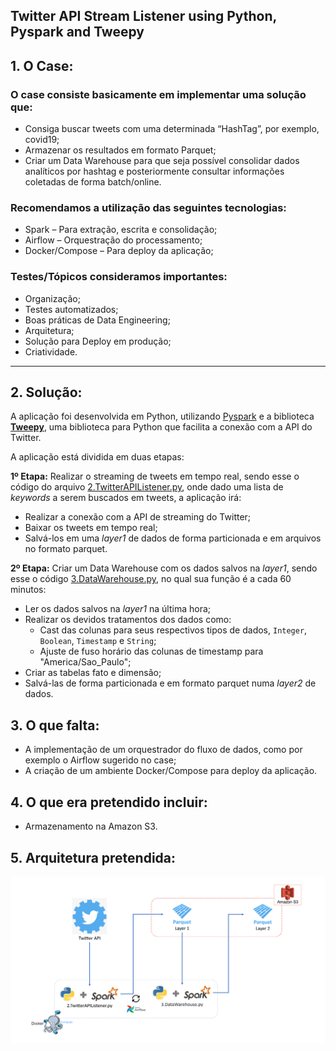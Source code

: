 ## Twitter API Stream Listener using Python, Pyspark and Tweepy

## 1. O Case:

### O case consiste basicamente em implementar uma solução que: 
- Consiga buscar tweets com uma determinada “HashTag”, por exemplo, covid19;
- Armazenar os resultados em formato Parquet;
- Criar um Data Warehouse para que seja possível consolidar dados analíticos por hashtag e posteriormente consultar informações coletadas de forma batch/online.

### Recomendamos a utilização das seguintes tecnologias:
- Spark – Para extração, escrita e consolidação;
- Airflow – Orquestração do processamento;
- Docker/Compose – Para deploy da aplicação;

### Testes/Tópicos consideramos importantes:
- Organização;
- Testes automatizados;
- Boas práticas de Data Engineering;
- Arquitetura;
- Solução para Deploy em produção;
- Criatividade.

---

## 2. Solução:

  A aplicação foi desenvolvida em Python, utilizando [Pyspark](https://spark.apache.org/docs/latest/api/python/index.html) 
e a biblioteca [**Tweepy**](https://www.tweepy.org/), uma biblioteca para Python que facilita a conexão com a API do Twitter.

A aplicação está dividida em duas etapas:

**1º Etapa:** Realizar o streaming de tweets em tempo real, sendo esse o código do arquivo [2.TwitterAPIListener.py](https://github.com/willrockoliv/CaseSerasaExperian/blob/master/2.TwitterAPIListener.py),
onde dado uma lista de *keywords* a serem buscados em tweets, a aplicação irá:
- Realizar a conexão com a API de streaming do Twitter;
- Baixar os tweets em tempo real;
- Salvá-los em uma *layer1* de dados de forma particionada e em arquivos no formato parquet.

**2º Etapa:** Criar um Data Warehouse com os dados salvos na *layer1*, sendo esse o código [3.DataWarehouse.py](https://github.com/willrockoliv/CaseSerasaExperian/blob/master/3.DataWarehouse.py),
no qual sua função é a cada 60 minutos:
- Ler os dados salvos na *layer1* na última hora;
- Realizar os devidos tratamentos dos dados como:
  - Cast das colunas para seus respectivos tipos de dados, `Integer`, `Boolean`, `Timestamp` e `String`;
  - Ajuste de fuso horário das colunas de timestamp para "America/Sao_Paulo";
- Criar as tabelas fato e dimensão;
- Salvá-las de forma particionada e em formato parquet numa *layer2* de dados.

## 3. O que falta:

- A implementação de um orquestrador do fluxo de dados, como por exemplo o Airflow sugerido no case;
- A criação de um ambiente Docker/Compose para deploy da aplicação.

## 4. O que era pretendido incluir:
- Armazenamento na Amazon S3.

## 5. Arquitetura pretendida:
![Arquitetura](https://github.com/willrockoliv/CaseSerasaExperian/blob/master/Arquitetura.png)

